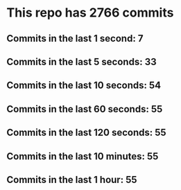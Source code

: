 # This repo has 2766 commits

## Commits in the last 1 second: 7
## Commits in the last 5 seconds: 33
## Commits in the last 10 seconds: 54
## Commits in the last 60 seconds: 55
## Commits in the last 120 seconds: 55
## Commits in the last 10 minutes: 55
## Commits in the last 1 hour: 55

